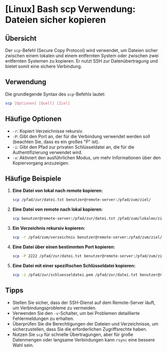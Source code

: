 # [Linux] Bash scp Verwendung: Dateien sicher kopieren

## Übersicht
Der `scp`-Befehl (Secure Copy Protocol) wird verwendet, um Dateien sicher zwischen einem lokalen und einem entfernten System oder zwischen zwei entfernten Systemen zu kopieren. Er nutzt SSH zur Datenübertragung und bietet somit eine sichere Verbindung.

## Verwendung
Die grundlegende Syntax des `scp`-Befehls lautet:

```bash
scp [Optionen] [Quell] [Ziel]
```

## Häufige Optionen
- `-r`: Kopiert Verzeichnisse rekursiv.
- `-P`: Gibt den Port an, der für die Verbindung verwendet werden soll (beachten Sie, dass es ein großes "P" ist).
- `-i`: Gibt den Pfad zur privaten Schlüsseldatei an, die für die Authentifizierung verwendet wird.
- `-v`: Aktiviert den ausführlichen Modus, um mehr Informationen über den Kopiervorgang anzuzeigen.

## Häufige Beispiele

1. **Eine Datei von lokal nach remote kopieren:**
   ```bash
   scp /pfad/zur/datei.txt benutzer@remote-server:/pfad/zum/ziel/
   ```

2. **Eine Datei von remote nach lokal kopieren:**
   ```bash
   scp benutzer@remote-server:/pfad/zur/datei.txt /pfad/zum/lokalen/ziel/
   ```

3. **Ein Verzeichnis rekursiv kopieren:**
   ```bash
   scp -r /pfad/zum/verzeichnis benutzer@remote-server:/pfad/zum/ziel/
   ```

4. **Eine Datei über einen bestimmten Port kopieren:**
   ```bash
   scp -P 2222 /pfad/zur/datei.txt benutzer@remote-server:/pfad/zum/ziel/
   ```

5. **Eine Datei mit einer spezifischen Schlüsseldatei kopieren:**
   ```bash
   scp -i /pfad/zur/schluesseldatei.pem /pfad/zur/datei.txt benutzer@remote-server:/pfad/zum/ziel/
   ```

## Tipps
- Stellen Sie sicher, dass der SSH-Dienst auf dem Remote-Server läuft, um Verbindungsprobleme zu vermeiden.
- Verwenden Sie den `-v`-Schalter, um bei Problemen detaillierte Fehlermeldungen zu erhalten.
- Überprüfen Sie die Berechtigungen der Dateien und Verzeichnisse, um sicherzustellen, dass Sie die erforderlichen Zugriffsrechte haben.
- Nutzen Sie `scp` für schnelle Übertragungen, aber für große Datenmengen oder langsame Verbindungen kann `rsync` eine bessere Wahl sein.